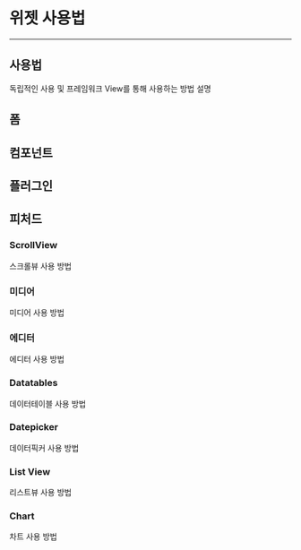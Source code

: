 # 위젯 사용법

----------


사용법
--------
독립적인 사용 및 프레임워크 View를 통해 사용하는 방법 설명

폼
------

컴포넌트
--------

플러그인
-------

피처드
----------
### ScrollView
스크롤뷰 사용 방법

### 미디어
미디어 사용 방법

### 에디터
에디터 사용 방법

### Datatables
데이터테이블 사용 방법

### Datepicker
데이터픽커 사용 방법

### List View
리스트뷰 사용 방법

### Chart
차트 사용 방법
